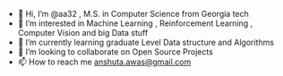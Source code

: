 - 👋 Hi, I’m @aa32 , M.S. in Computer Science from Georgia tech
- 👀 I’m interested in Machine Learning , Reinforcement Learning , Computer Vision and big Data stuff
- 🌱 I’m currently learning graduate Level Data structure and Algorithms
- 💞️ I’m looking to collaborate on Open Source Projects
- 📫 How to reach me anshuta.awas@gmail.com

<!---
aa32/aa32 is a ✨ special ✨ repository because its `README.md` (this file) appears on your GitHub profile.
You can click the Preview link to take a look at your changes.
--->
